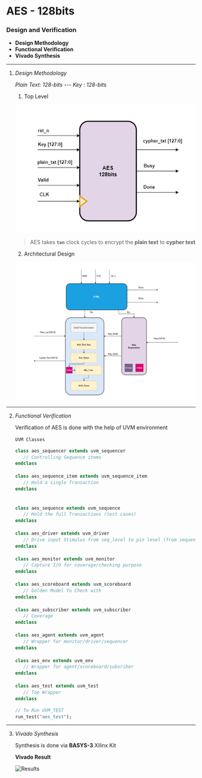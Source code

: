 # AES - 128bits
### Design and Verification

 - **Design Methodology**
 - **Functional Verification**
 - **Vivado Synthesis**
---
1. *Design Methodology*
   
   *Plain Text: 128-bits ---
   Key       : 128-bits*
   1. Top Level
   
   ![Top Level Module](https://github.com/AhmedOsama2000/AES_128/blob/main/Top.png?raw=true)

   > AES takes **```ten```** clock cycles to encrypt the **plain text** to **cypher text**

   2. Architectural Design

   ![Arch Design](https://github.com/AhmedOsama2000/AES_128/blob/main/AES_128.png?raw=true)
---
2. *Functional Verification*

   Verification of AES is done with the help of UVM environment

   ```UVM Classes```
   ```sv
   class aes_sequencer extends uvm_sequencer
      // Controlling Sequence items
   endclass

   class aes_sequence_item extends uvm_sequence_item
      // Hold a single Transaction
   endclass

  
   class aes_sequence extends uvm_sequence
      // Hold the full Transactions (test cases)
   endclass

   class aes_driver extends uvm_driver
      // Drive input Stimulus from seq_level to pin level (from sequencer)
   endclass

   class aes_monitor extends uvm_monitor
      // Capture I/O for coverage/checking purpose
   endclass

   class aes_scoreboard extends uvm_scoreboard
      // Golden Model To Check with
   endclass

   class aes_subscriber extends uvm_subscriber
      // Coverage
   endclass

   class aes_agent extends uvm_agent
      // Wrapper for monitor/driver/sequencer
   endclass

   class aes_env extends uvm_env
      // Wrapper for agent/scoreboard/subsriber
   endclass

   class aes_test extends uvm_test
      // Top Wrapper
   endclass
   ```
   ```sv
   // To Run UVM_TEST
   run_test("aes_test");
---
3. *Vivado Synthesis*

   Synthesis is done via **BASYS-3** Xilinx Kit

      <div> <b> Vivado Result </b> </div>

      ![Results](https://github.com/AhmedOsama2000/AES_128/blob/main/Vivado_Result.png?raw=true)




